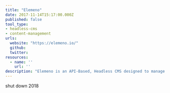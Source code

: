 ```yaml
---
title: "Elemeno"
date: 2017-11-14T15:17:00.000Z
published: false
tool_type:
- headless-cms
- content-management
urls:
  website: "https://elemeno.io/"
  github:
  twitter:
resources:
  - name: ''
    url: ''
description: "Elemeno is an API-Based, Headless CMS designed to manage content for digital projects on any platform or device."
---
```

shut down 2018
